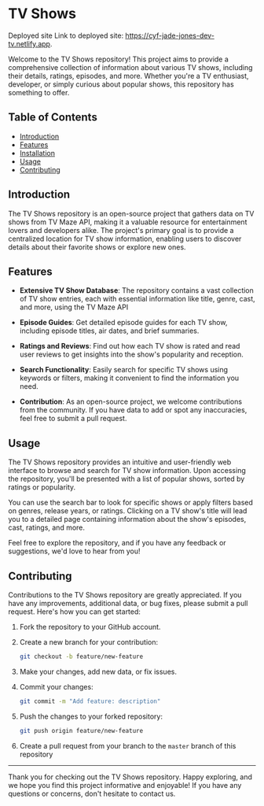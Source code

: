 

# TV Shows

Deployed site Link to deployed site: https://cyf-jade-jones-dev-tv.netlify.app.

Welcome to the TV Shows repository! This project aims to provide a comprehensive collection of information about various TV shows, including their details, ratings, episodes, and more. Whether you're a TV enthusiast, developer, or simply curious about popular shows, this repository has something to offer.

## Table of Contents

- [Introduction](#introduction)
- [Features](#features)
- [Installation](#installation)
- [Usage](#usage)
- [Contributing](#contributing)

## Introduction

The TV Shows repository is an open-source project that gathers data on TV shows from TV Maze API, making it a valuable resource for entertainment lovers and developers alike. The project's primary goal is to provide a centralized location for TV show information, enabling users to discover details about their favorite shows or explore new ones.

## Features

- **Extensive TV Show Database**: The repository contains a vast collection of TV show entries, each with essential information like title, genre, cast, and more, using the TV Maze API

- **Episode Guides**: Get detailed episode guides for each TV show, including episode titles, air dates, and brief summaries.

- **Ratings and Reviews**: Find out how each TV show is rated and read user reviews to get insights into the show's popularity and reception.

- **Search Functionality**: Easily search for specific TV shows using keywords or filters, making it convenient to find the information you need.

- **Contribution**: As an open-source project, we welcome contributions from the community. If you have data to add or spot any inaccuracies, feel free to submit a pull request.


## Usage

The TV Shows repository provides an intuitive and user-friendly web interface to browse and search for TV show information. Upon accessing the repository, you'll be presented with a list of popular shows, sorted by ratings or popularity.

You can use the search bar to look for specific shows or apply filters based on genres, release years, or ratings. Clicking on a TV show's title will lead you to a detailed page containing information about the show's episodes, cast, ratings, and more.

Feel free to explore the repository, and if you have any feedback or suggestions, we'd love to hear from you!

## Contributing

Contributions to the TV Shows repository are greatly appreciated. If you have any improvements, additional data, or bug fixes, please submit a pull request. Here's how you can get started:

1. Fork the repository to your GitHub account.

2. Create a new branch for your contribution:

   ```bash
   git checkout -b feature/new-feature
   ```

3. Make your changes, add new data, or fix issues.

4. Commit your changes:

   ```bash
   git commit -m "Add feature: description"
   ```

5. Push the changes to your forked repository:

   ```bash
   git push origin feature/new-feature
   ```

6. Create a pull request from your branch to the `master` branch of this repository

---

Thank you for checking out the TV Shows repository. Happy exploring, and we hope you find this project informative and enjoyable! If you have any questions or concerns, don't hesitate to contact us.




